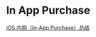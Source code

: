 # In App Purchase

[iOS 内购（In-App Purchase）总结](https://xiaovv.me/2018/05/03/My-iOS-In-App-Purchase-Summarize/)
